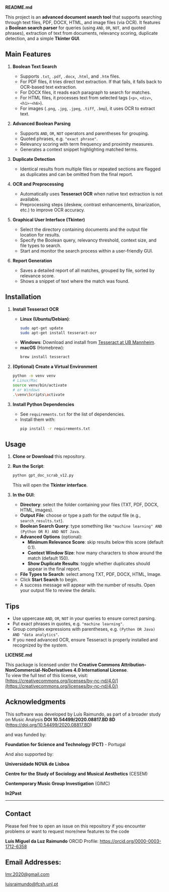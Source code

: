 **README.md**

This project is an **advanced document search tool** that supports searching through text files, PDF, DOCX, HTML, and image files (via OCR). It features a **Boolean search parser** for queries (using `AND`, `OR`, `NOT`, and quoted phrases), extraction of text from documents, relevancy scoring, duplicate detection, and a simple **Tkinter GUI**.

## Main Features

1. **Boolean Text Search**  
   - Supports `.txt`, `.pdf`, `.docx`, `.html`, and `.htm` files.  
   - For PDF files, it tries direct text extraction. If that fails, it falls back to OCR-based text extraction.  
   - For DOCX files, it reads each paragraph to search for matches.  
   - For HTML files, it processes text from selected tags (`<p>`, `<div>`, `<h1>`-`<h6>`).  
   - For images (`.png`, `.jpg`, `.jpeg`, `.tiff`, `.bmp`), it uses OCR to extract text.

2. **Advanced Boolean Parsing**  
   - Supports `AND`, `OR`, `NOT` operators and parentheses for grouping.  
   - Quoted phrases, e.g. `"exact phrase"`.  
   - Relevancy scoring with term frequency and proximity measures.  
   - Generates a context snippet highlighting matched terms.

3. **Duplicate Detection**  
   - Identical results from multiple files or repeated sections are flagged as duplicates and can be omitted from the final report.

4. **OCR and Preprocessing**  
   - Automatically uses **Tesseract OCR** when native text extraction is not available.  
   - Preprocessing steps (deskew, contrast enhancements, binarization, etc.) to improve OCR accuracy.

5. **Graphical User Interface (Tkinter)**  
   - Select the directory containing documents and the output file location for results.  
   - Specify the Boolean query, relevancy threshold, context size, and file types to search.  
   - Start and monitor the search process within a user-friendly GUI.

6. **Report Generation**  
   - Saves a detailed report of all matches, grouped by file, sorted by relevance score.  
   - Shows a snippet of text where the match was found.

## Installation

1. **Install Tesseract OCR**  
   - **Linux (Ubuntu/Debian)**:  
     ```bash
     sudo apt-get update
     sudo apt-get install tesseract-ocr
     ```  
   - **Windows**: Download and install from [Tesseract at UB Mannheim](https://github.com/UB-Mannheim/tesseract/wiki).  
   - **macOS** (Homebrew):  
     ```bash
     brew install tesseract
     ```

2. **(Optional) Create a Virtual Environment**  
   ```bash
   python -m venv venv
   # Linux/Mac
   source venv/bin/activate
   # or Windows
   .\venv\Scripts\activate
   ```

3. **Install Python Dependencies**  
   - See `requirements.txt` for the list of dependencies.  
   - Install them with:
     ```bash
     pip install -r requirements.txt
     ```

## Usage

1. **Clone or Download** this repository.  
2. **Run the Script**:
   ```bash
   python gpt_doc_scrab_v12.py
   ```
   This will open the **Tkinter interface**.

3. **In the GUI**:
   - **Directory**: select the folder containing your files (TXT, PDF, DOCX, HTML, images).  
   - **Output File**: choose or type a path for the output file (e.g., `search_results.txt`).  
   - **Boolean Search Query**: type something like `"machine learning" AND (Python OR R) AND NOT Java`.  
   - **Advanced Options** (optional):
     - **Minimum Relevance Score**: skip results below this score (default 0.1).  
     - **Context Window Size**: how many characters to show around the match (default 150).  
     - **Show Duplicate Results**: toggle whether duplicates should appear in the final report.  
   - **File Types to Search**: select among TXT, PDF, DOCX, HTML, Image.  
   - Click **Start Search** to begin.  
   - A success message will appear with the number of results. Open your output file to review the details.

## Tips

- Use uppercase `AND`, `OR`, `NOT` in your queries to ensure correct parsing.  
- Put exact phrases in quotes, e.g. `"machine learning"`.  
- Group complex expressions with parentheses, e.g. `(Python OR Java) AND "data analytics"`.  
- If you need advanced OCR, ensure Tesseract is properly installed and recognized by the system.

**LICENSE.md**

This package is licensed under the **Creative Commons Attribution-NonCommercial-NoDerivatives 4.0 International License**.  
To view the full text of this license, visit: [https://creativecommons.org/licenses/by-nc-nd/4.0/](https://creativecommons.org/licenses/by-nc-nd/4.0/)


## Acknowledgments

This software was developed by Luís Raimundo, as part of a broader study on Music Analysis
**DOI 10.54499/2020.08817.BD 8D** (https://doi.org/10.54499/2020.08817.BD) 

and was funded by:

**Foundation for Science and Technology (FCT)** - Portugal

And also supported by:

**Universidade NOVA de Lisboa**

**Centre for the Study of Sociology and Musical Aesthetics** (CESEM)

**Contemporary Music Group Investigation** (GIMC)

**In2Past**

---


## Contact
Please feel free to open an issue on this repository if you encounter problems or want to request more/new features to the code

**Luís Miguel da Luz Raimundo**
ORCID Profile: https://orcid.org/0000-0003-1712-6358

## Email Addresses:

lmr.2020@gmail.com

luisraimundo@fcsh.unl.pt


